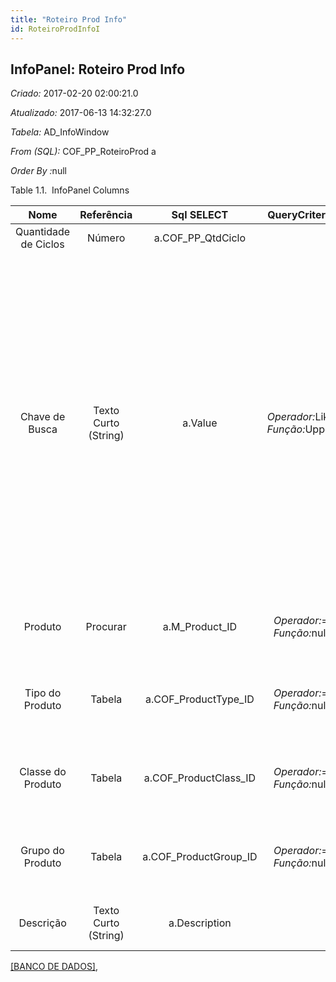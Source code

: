 ```yaml
---
title: "Roteiro Prod Info"
id: RoteiroProdInfoI
---
```

<div id="d208876e1" class="section chapter">

<div class="titlepage">

<div>

<div>

## InfoPanel: Roteiro Prod Info

</div>

</div>

</div>

<span class="emphasis"> *Criado:* </span>2017-02-20 02:00:21.0

<span class="emphasis"> *Atualizado:* </span>2017-06-13 14:32:27.0

<span class="emphasis"> *Tabela:* </span>AD\_InfoWindow

<span class="emphasis"> *From (SQL):* </span>COF\_PP\_RoteiroProd a

<span class="emphasis"> *Order By :*</span>null

<div id="d208876e25" class="table">

<div class="table-title">

Table 1.1.  InfoPanel
Columns

</div>

<div class="table-contents">

|         Nome         |      Referência      |       Sql SELECT        |                                       QueryCriteria                                        |                                        Descrição                                        |                                                                                                                                                                                            Comentário/Ajuda                                                                                                                                                                                            |
| :------------------: | :------------------: | :---------------------: | :----------------------------------------------------------------------------------------: | :-------------------------------------------------------------------------------------: | :----------------------------------------------------------------------------------------------------------------------------------------------------------------------------------------------------------------------------------------------------------------------------------------------------------------------------------------------------------------------------------------------------: |
| Quantidade de Ciclos |        Número        |   a.COF\_PP\_QtdCiclo   |                                                                                            |                                          null                                           |                                                                                                                                                                                                  null                                                                                                                                                                                                  |
|    Chave de Busca    | Texto Curto (String) |         a.Value         | <span class="emphasis">*Operador:*</span>Like <span class="emphasis">*Função:*</span>Upper | Chave de pesquisa para o registro no formato necessário - tem que ser único e exclusivo | Uma "Chave de Busca" fornece a você um método rápido de encontrar um registro em particular. Se você deixar a chave de busca vazia, o sistema automaticamente cria um valor numérico. A seqüência de documento usada por este número de recuperação é definida na janela "Gerenciamento de Seqüência" com o nome "DocumentNo\_\< TableName\> ", onde TableName é o nome real da tabela (ex: C\_Order). |
|       Produto        |       Procurar       |    a.M\_Product\_ID     |   <span class="emphasis">*Operador:*</span>= <span class="emphasis">*Função:*</span>null   |                                 Produto, Serviço, Item                                  |                                                                                                                                                                 Identifica um item que é ou comprado ou vendido por esta organização.                                                                                                                                                                  |
|   Tipo do Produto    |        Tabela        | a.COF\_ProductType\_ID  |   <span class="emphasis">*Operador:*</span>= <span class="emphasis">*Função:*</span>null   |                    Coluna de relação com a tabela de tipo de produto                    |                                                                                                                                                                                       Primary Key : Product Type                                                                                                                                                                                       |
|  Classe do Produto   |        Tabela        | a.COF\_ProductClass\_ID |   <span class="emphasis">*Operador:*</span>= <span class="emphasis">*Função:*</span>null   |                   Coluna de relação com a tabela de classe de produto                   |                                                                                                                                                                                      Primary Key : Product Class                                                                                                                                                                                       |
|   Grupo do Produto   |        Tabela        | a.COF\_ProductGroup\_ID |   <span class="emphasis">*Operador:*</span>= <span class="emphasis">*Função:*</span>null   |                   Coluna de relação com a tabela de grupo do produto                    |                                                                                                                                                                                      Primary Key : Product Group                                                                                                                                                                                       |
|      Descrição       | Texto Curto (String) |      a.Description      |                                                                                            |                         Descrição resumida opcional do registro                         |                                                                                                                                                                               Uma descrição é limitada a 255 caracteres.                                                                                                                                                                               |

</div>

</div>

  

[\[BANCO DE DADOS\]](data/RoteiroProdInfoinfodata.html),

</div>
